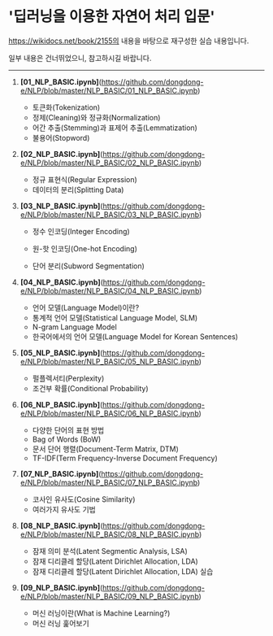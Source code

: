 # **'딥러닝을 이용한 자연어 처리 입문'**

https://wikidocs.net/book/2155의 내용을 바탕으로 재구성한 실습 내용입니다.

일부 내용은 건너뛰었으니, 참고하시길 바랍니다.

---

1. **[01_NLP_BASIC.ipynb]**(https://github.com/dongdong-e/NLP/blob/master/NLP_BASIC/01_NLP_BASIC.ipynb)
   * 토큰화(Tokenization)
   * 정제(Cleaning)와 정규화(Normalization)
   * 어간 추출(Stemming)과 표제어 추출(Lemmatization)
   * 불용어(Stopword)



2. **[02_NLP_BASIC.ipynb]**(https://github.com/dongdong-e/NLP/blob/master/NLP_BASIC/02_NLP_BASIC.ipynb)
   
   * 정규 표현식(Regular Expression)
   * 데이터의 분리(Splitting Data)
   
   

3. **[03_NLP_BASIC.ipynb]**(https://github.com/dongdong-e/NLP/blob/master/NLP_BASIC/03_NLP_BASIC.ipynb)
   
   * 정수 인코딩(Integer Encoding)
   
   * 원-핫 인코딩(One-hot Encoding)
   
   * 단어 분리(Subword Segmentation)
   
     

4. **[04_NLP_BASIC.ipynb]**(https://github.com/dongdong-e/NLP/blob/master/NLP_BASIC/04_NLP_BASIC.ipynb)
   
   * 언어 모델(Language Model)이란?
   * 통계적 언어 모델(Statistical Language Model, SLM)
   * N-gram Language Model
   * 한국어에서의 언어 모델(Language Model for Korean Sentences)

5. **[05_NLP_BASIC.ipynb]**(https://github.com/dongdong-e/NLP/blob/master/NLP_BASIC/05_NLP_BASIC.ipynb)
   
   - 펄플렉서티(Perplexity)
   - 조건부 확률(Conditional Probability)
6. **[06_NLP_BASIC.ipynb]**(https://github.com/dongdong-e/NLP/blob/master/NLP_BASIC/06_NLP_BASIC.ipynb)
   
   * 다양한 단어의 표현 방법
   * Bag of Words (BoW)
   * 문서 단어 행렬(Document-Term Matrix, DTM)
   * TF-IDF(Term Frequency-Inverse Document Frequency)

7. **[07_NLP_BASIC.ipynb]**(https://github.com/dongdong-e/NLP/blob/master/NLP_BASIC/07_NLP_BASIC.ipynb)
   
   - 코사인 유사도(Cosine Similarity)
   - 여러가지 유사도 기법
   
8. **[08_NLP_BASIC.ipynb]**(https://github.com/dongdong-e/NLP/blob/master/NLP_BASIC/08_NLP_BASIC.ipynb)

   - 잠재 의미 분석(Latent Segmentic Analysis, LSA)
   - 잠재 디리클레 할당(Latent Dirichlet Allocation, LDA)
   - 잠재 디리클레 할당(Latent Dirichlet Allocation, LDA) 실습

9. **[09_NLP_BASIC.ipynb]**(https://github.com/dongdong-e/NLP/blob/master/NLP_BASIC/09_NLP_BASIC.ipynb)
   - 머신 러닝이란(What is Machine Learning?)
   - 머신 러닝 훑어보기